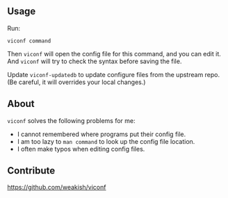 Usage
-----

Run:

    viconf command

Then `viconf` will open the config file for this command, and you can edit it.
And `viconf` will try to check the syntax before saving the file.

Update `viconf-updatedb` to update configure files from the upstream repo.
(Be careful, it will overrides your local changes.)

About
------

`viconf` solves the following problems for me:

- I cannot remembered where programs put their config file.
- I am too lazy to `man command` to look up the config file location.
- I often make typos when editing config files.

Contribute
-----------

<https://github.com/weakish/viconf>
